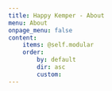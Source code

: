 ```yaml
---
title: Happy Kemper - About
menu: About
onpage_menu: false
content:
    items: @self.modular
    order:
        by: default
        dir: asc
        custom:
---
```



